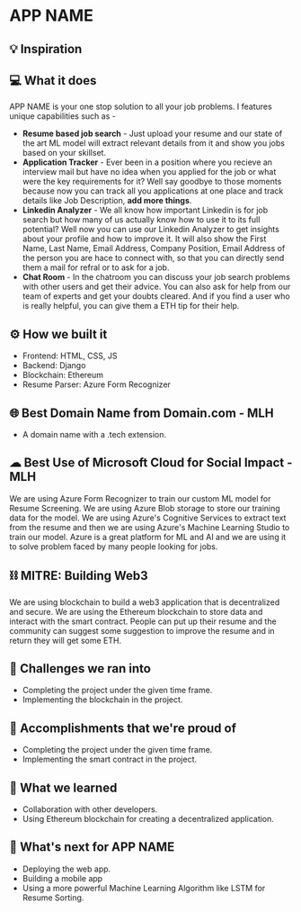 # APP NAME

## 💡 Inspiration

## 💻 What it does

APP NAME is your one stop solution to all your job problems. I features unique capabilities such as -

- **Resume based job search** - Just upload your resume and our state of the art ML model will extract relevant details from it and show you jobs based on your skillset.
- **Application Tracker** - Ever been in a position where you recieve an interview mail but have no idea when you applied for the job or what were the key requirements for it? Well say goodbye to those moments because now you can track all you applications at one place and track details like Job Description, **add more things**.
- **Linkedin Analyzer** - We all know how important Linkedin is for job search but how many of us actually know how to use it to its full potential? Well now you can use our Linkedin Analyzer to get insights about your profile and how to improve it. It will also show the First Name, Last Name, Email Address, Company Position, Email Address of the person you are hace to connect with, so that you can directly send them a mail for refral or to ask for a job.
- **Chat Room** - In the chatroom you can discuss your job search problems with other users and get their advice. You can also ask for help from our team of experts and get your doubts cleared. And if you find a user who is really helpful, you can give them a ETH tip for their help.

## ⚙️ How we built it

- Frontend: HTML, CSS, JS
- Backend: Django
- Blockchain: Ethereum
- Resume Parser: Azure Form Recognizer

## 🌐 Best Domain Name from Domain.com - MLH

- A domain name with a .tech extension.

## ☁ Best Use of Microsoft Cloud for Social Impact - MLH

We are using Azure Form Recognizer to train our custom ML model for Resume Screening. We are using Azure Blob storage to store our training data for the model. We are using Azure's Cognitive Services to extract text from the resume and then we are using Azure's Machine Learning Studio to train our model. Azure is a great platform for ML and AI and we are using it to solve problem faced by many people looking for jobs.

## ⛓ MITRE: Building Web3

We are using blockchain to build a web3 application that is decentralized and secure. We are using the Ethereum blockchain to store data and interact with the smart contract. People can put up their resume and the community can suggest some suggestion to improve the resume and in return they will get some ETH.

## 🧠 Challenges we ran into

- Completing the project under the given time frame.
- Implementing the blockchain in the project.

## 🏅 Accomplishments that we're proud of

- Completing the project under the given time frame.
- Implementing the smart contract in the project.

## 📖 What we learned

- Collaboration with other developers.
- Using Ethereum blockchain for creating a decentralized application.

## 🚀 What's next for APP NAME

- Deploying the web app.
- Building a mobile app
- Using a more powerful Machine Learning Algorithm like LSTM for Resume Sorting.
